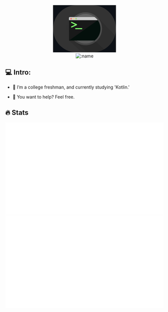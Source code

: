 
<div id="header" align="center">
  <img src="https://raw.githubusercontent.com/SSL-ACTX/SSL-ACTX/main/gifs/term.gif" width="200"/>
</div>

<div align="center">
   
<!--
<a name="SSL-ACTX metrics"><img src="https://github.com/SSL-ACTX/ACTX/github-metrics.svg" alt="My metrics created with lowlighter/metrics"></a>
-->

<!-- hit counter -->
<img src="https://count.getloli.com/get/@ACTX?theme=rule34" alt=":name" />

</div>

## 💻 Intro:
  
- :telescope: I’m a college freshman, and currently studying 'Kotlin.'

- :seedling: You want to help? Feel free. 






## :fire: Stats
  
 <div align='center'>

![GitHub Stats](https://raw.githubusercontent.com/SSL-ACTX/SSL-ACTX/main/generated/overview.svg)
![GitHub Stats](https://raw.githubusercontent.com/SSL-ACTX/SSL-ACTX/main/generated/languages.svg)
  
</div>
  


 



  

 

 



  










